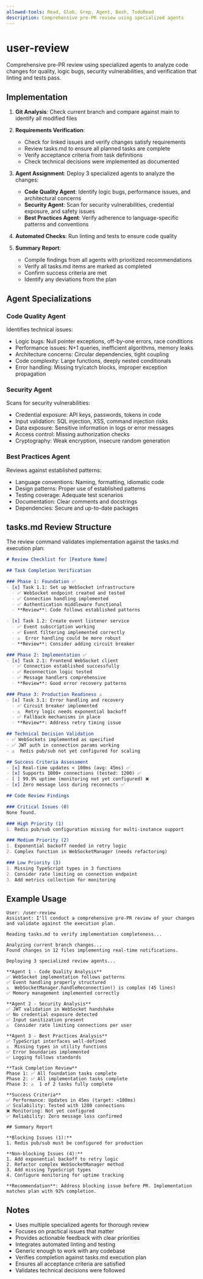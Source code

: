 ```yaml
---
allowed-tools: Read, Glob, Grep, Agent, Bash, TodoRead
description: Comprehensive pre-PR review using specialized agents
---
```


# user-review

Comprehensive pre-PR review using specialized agents to analyze code changes for quality, logic bugs, security vulnerabilities, and verification that linting and tests pass.

## Implementation

1. **Git Analysis**: Check current branch and compare against main to identify all modified files

2. **Requirements Verification**:
   - Check for linked issues and verify changes satisfy requirements
   - Review tasks.md to ensure all planned tasks are complete
   - Verify acceptance criteria from task definitions
   - Check technical decisions were implemented as documented

3. **Agent Assignment**: Deploy 3 specialized agents to analyze the changes:
   - **Code Quality Agent**: Identify logic bugs, performance issues, and architectural concerns
   - **Security Agent**: Scan for security vulnerabilities, credential exposure, and safety issues
   - **Best Practices Agent**: Verify adherence to language-specific patterns and conventions

4. **Automated Checks**: Run linting and tests to ensure code quality

5. **Summary Report**:
   - Compile findings from all agents with prioritized recommendations
   - Verify all tasks.md items are marked as completed
   - Confirm success criteria are met
   - Identify any deviations from the plan

## Agent Specializations

### Code Quality Agent
Identifies technical issues:
- Logic bugs: Null pointer exceptions, off-by-one errors, race conditions
- Performance issues: N+1 queries, inefficient algorithms, memory leaks
- Architecture concerns: Circular dependencies, tight coupling
- Code complexity: Large functions, deeply nested conditionals
- Error handling: Missing try/catch blocks, improper exception propagation

### Security Agent
Scans for security vulnerabilities:
- Credential exposure: API keys, passwords, tokens in code
- Input validation: SQL injection, XSS, command injection risks
- Data exposure: Sensitive information in logs or error messages
- Access control: Missing authorization checks
- Cryptography: Weak encryption, insecure random generation

### Best Practices Agent
Reviews against established patterns:
- Language conventions: Naming, formatting, idiomatic code
- Design patterns: Proper use of established patterns
- Testing coverage: Adequate test scenarios
- Documentation: Clear comments and docstrings
- Dependencies: Secure and up-to-date packages

## tasks.md Review Structure

The review command validates implementation against the tasks.md execution plan:

```markdown
# Review Checklist for [Feature Name]

## Task Completion Verification

### Phase 1: Foundation ✅
- [x] Task 1.1: Set up WebSocket infrastructure
  - ✅ WebSocket endpoint created and tested
  - ✅ Connection handling implemented
  - ✅ Authentication middleware functional
  - **Review**: Code follows established patterns

- [x] Task 1.2: Create event listener service
  - ✅ Event subscription working
  - ✅ Event filtering implemented correctly
  - ⚠️  Error handling could be more robust
  - **Review**: Consider adding circuit breaker

### Phase 2: Implementation ✅
- [x] Task 2.1: Frontend WebSocket client
  - ✅ Connection established successfully
  - ✅ Reconnection logic tested
  - ✅ Message handlers comprehensive
  - **Review**: Good error recovery patterns

### Phase 3: Production Readiness ⚠️
- [x] Task 3.1: Error handling and recovery
  - ✅ Circuit breaker implemented
  - ⚠️  Retry logic needs exponential backoff
  - ✅ Fallback mechanisms in place
  - **Review**: Address retry timing issue

## Technical Decision Validation
- ✅ WebSockets implemented as specified
- ✅ JWT auth in connection params working
- ⚠️  Redis pub/sub not yet configured for scaling

## Success Criteria Assessment
- [x] Real-time updates < 100ms (avg: 45ms) ✅
- [x] Supports 1000+ connections (tested: 1200) ✅
- [ ] 99.9% uptime (monitoring not yet configured) ❌
- [x] Zero message loss during reconnects ✅

## Code Review Findings

### Critical Issues (0)
None found.

### High Priority (1)
1. Redis pub/sub configuration missing for multi-instance support

### Medium Priority (2)
1. Exponential backoff needed in retry logic
2. Complex function in WebSocketManager (needs refactoring)

### Low Priority (3)
1. Missing TypeScript types in 3 functions
2. Consider rate limiting on connection endpoint
3. Add metrics collection for monitoring
```

## Example Usage

```text
User: /user-review
Assistant: I'll conduct a comprehensive pre-PR review of your changes and validate against the execution plan.

Reading tasks.md to verify implementation completeness...

Analyzing current branch changes...
Found changes in 12 files implementing real-time notifications.

Deploying 3 specialized review agents...

**Agent 1 - Code Quality Analysis**
✅ WebSocket implementation follows patterns
✅ Event handling properly structured
⚠️  WebSocketManager.handleReconnection() is complex (45 lines)
✅ Memory management implemented correctly

**Agent 2 - Security Analysis**
✅ JWT validation in WebSocket handshake
✅ No credential exposure detected
✅ Input sanitization present
⚠️  Consider rate limiting connections per user

**Agent 3 - Best Practices Analysis**
✅ TypeScript interfaces well-defined
⚠️  Missing types in utility functions
✅ Error boundaries implemented
✅ Logging follows standards

**Task Completion Review**
Phase 1: ✅ All foundation tasks complete
Phase 2: ✅ All implementation tasks complete
Phase 3: ⚠️  1 of 2 tasks fully complete

**Success Criteria**
✅ Performance: Updates in 45ms (target: <100ms)
✅ Scalability: Tested with 1200 connections
❌ Monitoring: Not yet configured
✅ Reliability: Zero message loss confirmed

## Summary Report

**Blocking Issues (1):**
1. Redis pub/sub must be configured for production

**Non-blocking Issues (4):**
1. Add exponential backoff to retry logic
2. Refactor complex WebSocketManager method
3. Add missing TypeScript types
4. Configure monitoring for uptime tracking

**Recommendation**: Address blocking issue before PR. Implementation matches plan with 92% completion.
```

## Notes

- Uses multiple specialized agents for thorough review
- Focuses on practical issues that matter
- Provides actionable feedback with clear priorities
- Integrates automated linting and testing
- Generic enough to work with any codebase
- Verifies completion against tasks.md execution plan
- Ensures all acceptance criteria are satisfied
- Validates technical decisions were followed